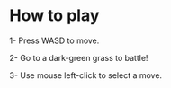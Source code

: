 # How to play
 
 1- Press WASD to move.
 
 2- Go to a dark-green grass to battle!
 
 3- Use mouse left-click to select a move.
